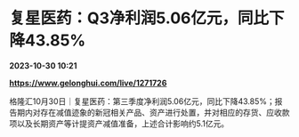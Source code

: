 # 复星医药：Q3净利润5.06亿元，同比下降43.85%

**2023-10-30 10:21**

**https://www.gelonghui.com/live/1271726**

格隆汇10月30日｜复星医药：第三季度净利润5.06亿元，同比下降43.85%；报告期内对存在减值迹象的新冠相关产品、资产进行处置，并对相应的存货、应收款项以及长期资产等计提资产减值准备，上述合计影响约5.1亿元。